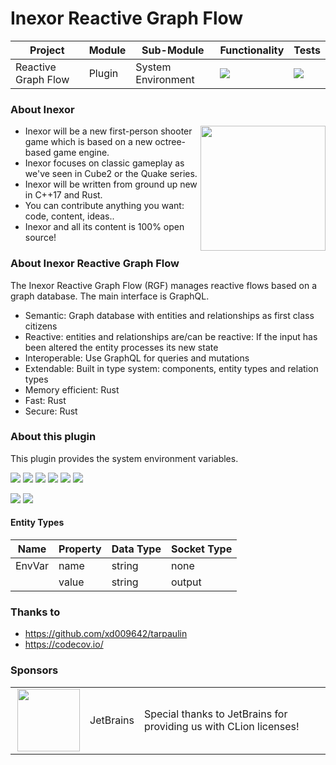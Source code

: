 # Inexor Reactive Graph Flow

| Project             | Module | Sub-Module         | Functionality                                                        | Tests                                                                                                                                                                            |
|---------------------|--------|--------------------|----------------------------------------------------------------------|----------------------------------------------------------------------------------------------------------------------------------------------------------------------------------|
| Reactive Graph Flow | Plugin | System Environment | <img src="https://img.shields.io/badge/state-completed-brightgreen"> | [<img src="https://img.shields.io/codecov/c/github/inexorgame/inexor-rgf-plugin-system-environment">](https://app.codecov.io/gh/inexorgame/inexor-rgf-plugin-system-environment) |

### About Inexor

<a href="https://inexor.org/">
<img align="right" width="200" height="200" src="https://raw.githubusercontent.com/inexorgame/inexor-rgf-plugin-system-environment/main/docs/images/inexor_2.png">
</a>

* Inexor will be a new first-person shooter game which is based on a new octree-based game engine.
* Inexor focuses on classic gameplay as we've seen in Cube2 or the Quake series.
* Inexor will be written from ground up new in C++17 and Rust.
* You can contribute anything you want: code, content, ideas..
* Inexor and all its content is 100% open source!

### About Inexor Reactive Graph Flow

The Inexor Reactive Graph Flow (RGF) manages reactive flows based on a graph database. The main interface is GraphQL.

* Semantic: Graph database with entities and relationships as first class citizens
* Reactive: entities and relationships are/can be reactive: If the input has been altered the entity processes its new state
* Interoperable: Use GraphQL for queries and mutations
* Extendable: Built in type system: components, entity types and relation types
* Memory efficient: Rust
* Fast: Rust
* Secure: Rust

### About this plugin

This plugin provides the system environment variables.

[<img src="https://img.shields.io/badge/Language-Rust-brightgreen">](https://www.rust-lang.org/)
[<img src="https://img.shields.io/badge/Platforms-Linux%20%26%20Windows-brightgreen">]()
[<img src="https://img.shields.io/github/actions/workflow/status/inexorgame/inexor-rgf-plugin-system-environment/rust.yml">](https://github.com/inexorgame/inexor-rgf-plugin-system-environment/actions?query=workflow%3ARust)
[<img src="https://img.shields.io/github/last-commit/inexorgame/inexor-rgf-plugin-system-environment">]()
[<img src="https://img.shields.io/github/languages/code-size/inexorgame/inexor-rgf-plugin-system-environment">]()
[<img src="https://img.shields.io/codecov/c/github/inexorgame/inexor-rgf-plugin-system-environment">](https://app.codecov.io/gh/inexorgame/inexor-rgf-plugin-system-environment)

[<img src="https://img.shields.io/github/license/inexorgame/inexor-rgf-plugin-system-environment">](https://github.com/inexorgame/inexor-rgf-plugin-system-environment/blob/main/LICENSE)
[<img src="https://img.shields.io/discord/698219248954376256?logo=discord">](https://discord.com/invite/acUW8k7)

#### Entity Types

| Name     | Property | Data Type | Socket Type |
|----------|----------|-----------|-------------|
| EnvVar   | name     | string    | none        |
|          | value    | string    | output      |

### Thanks to

* https://github.com/xd009642/tarpaulin
* https://codecov.io/

### Sponsors

|                                                                                                                                                                                                                                          |           |                                                                   |
|------------------------------------------------------------------------------------------------------------------------------------------------------------------------------------------------------------------------------------------|-----------|-------------------------------------------------------------------|
| <a href="https://www.jetbrains.com/?from=github.com/inexorgame"><img align="right" width="100" height="100" src="https://raw.githubusercontent.com/inexorgame/inexor-rgf-plugin-system-environment/main/docs/images/icon_CLion.svg"></a> | JetBrains | Special thanks to JetBrains for providing us with CLion licenses! |
